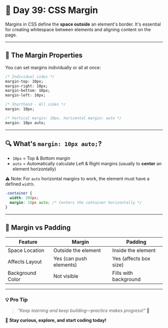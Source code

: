 # 🚀 Day 39: CSS Margin

Margins in CSS define the **space outside** an element's border. It's essential for creating whitespace between elements and aligning content on the page.

---

## 🧱 The Margin Properties

You can set margins individually or all at once:

```css
/* Individual sides */
margin-top: 10px;
margin-right: 10px;
margin-bottom: 10px;
margin-left: 10px;

/* Shorthand - All sides */
margin: 10px;

/* Vertical margin: 10px, horizontal margin: auto */
margin: 10px auto;
```

---

## 🔍 What's `margin: 10px auto;`?

- `10px` = Top & Bottom margin
- `auto` = Automatically calculate Left & Right margins (usually to **center** an element horizontally)

⚠️ Note: For `auto` horizontal margins to work, the element must have a defined `width`.

```css
.container {
  width: 300px;
  margin: 10px auto; /* Centers the container horizontally */
}
```

---

## 📏 Margin vs Padding

| Feature          | Margin                  | Padding                |
| ---------------- | ----------------------- | ---------------------- |
| Space Location   | Outside the element     | Inside the element     |
| Affects Layout   | Yes (can push elements) | Yes (affects box size) |
| Background Color | Not visible             | Fills with background  |

---

### 💡 **Pro Tip**

> _"Keep learning and keep building—practice makes progress!"_ 💪

🚀 **Stay curious, explore, and start coding today!**
